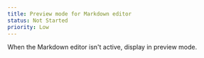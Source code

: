 ```yaml
---
title: Preview mode for Markdown editor
status: Not Started
priority: Low
---
```

When the Markdown editor isn't active, display in preview mode.